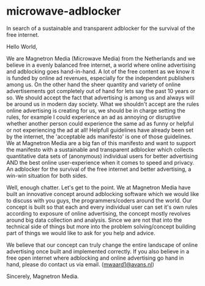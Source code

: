 # microwave-adblocker
In search of a sustainable and transparent adblocker for the survival of the free internet.

Hello World,

We are Magnetron Media (Microwave Media) from the Netherlands and we believe in a evenly balanced free internet, a world where online advertising and adblocking goes hand-in-hand. A lot of the free content as we know it is funded by online ad revenues, especially for the independent publishers among us. On the other hand the sheer quantity and variety of online advertisements got completely out of hand for lets say the past 10 years or so. We should accept the fact that advertising is among us and always will be around us in modern day society. What we shouldn't accept are the rules online advertising is creating for us, we should be in charge setting the rules, for example I could experience an ad as annoying or disruptive whether another person could experience the same ad as funny or helpful or not experiencing the ad at all! Helpfull guidelines have already been set by the internet, the 'acceptable ads manifesto' is one of those guidelines. We at Magnetron Media are a big fan of this manifesto and want to support the manifesto with a sustainable and transparent adblocker which collects quantitative data sets of (anonymous) individual users for better advertising AND the best online user-experience when it comes to speed and privacy. An adblocker for the survival of the free internet and better advertising, a win-win situation for both sides. 

Well, enough chatter. Let's get to the point. We at Magnetron Media have built an innovative concept around adblocking software which we would like to discuss with you guys, the programmers/coders around the world. Our concept is built so that each and every individual user can set it's own rules according to exposure of online advertising, the concept mostly revolves around big data collection and analysis. Since we are not that into the technical side of things but more into the problem solving/concept building part of things we would like to ask for you help and advice.

We believe that our concept can truly change the entire landscape of online advertising once built and implemented correctly. If you also believe in a free open internet where adblocking and online advertising go hand in hand, please do contact us via email. (mwaard1@avans.nl) 

Sincerely, Magnetron Media.

